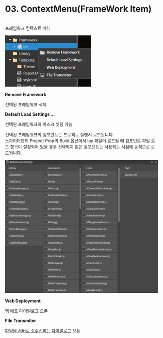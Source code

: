 # 03. ContextMenu(FrameWork Item)

\
프레임워크 컨텍스트 메뉴

![](../../../.gitbook/assets/스크린샷_2025-02-03_111037.png)

**Remove Framework**

선택된 프레임워크 삭제

**Default Load Settings ...**

선택된 프레임워크의 마스크 셋팅 기능

선택된 프레임워크의 컴포넌트는 프로젝트 실행시 로드됩니다.\
스파이더젠의 Project Prop의 Build 옵션에서 lay 파일이 로드될 때 컴포넌트 파일 로드 항목이 설정되어 있을 경우 선택되지 않은 컴포넌트는 사용되는 시점에 동적으로 로드됩니다.

![](../../../.gitbook/assets/스크린샷_2025-02-03_111123.png)

**Web Deployment**

[웹 배포 다이얼로그](<01  ContextMenu(Root).md>) 오픈



**File Transmiter**

[파일을 서버로   송수신하는 다이얼로그](<01  ContextMenu(Root).md>) 오픈
